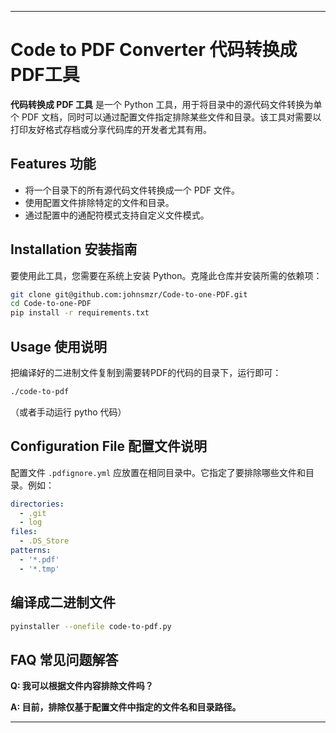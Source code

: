   

---

# Code to PDF Converter 代码转换成PDF工具

**代码转换成 PDF 工具** 是一个 Python 工具，用于将目录中的源代码文件转换为单个 PDF 文档，同时可以通过配置文件指定排除某些文件和目录。该工具对需要以打印友好格式存档或分享代码库的开发者尤其有用。

## Features 功能

-  将一个目录下的所有源代码文件转换成一个 PDF 文件。
-  使用配置文件排除特定的文件和目录。
-  通过配置中的通配符模式支持自定义文件模式。

## Installation 安装指南

要使用此工具，您需要在系统上安装 Python。克隆此仓库并安装所需的依赖项：

```bash
git clone git@github.com:johnsmzr/Code-to-one-PDF.git
cd Code-to-one-PDF
pip install -r requirements.txt
```

## Usage 使用说明

把编译好的二进制文件复制到需要转PDF的代码的目录下，运行即可：

```bash
./code-to-pdf
```

（或者手动运行 pytho 代码）


## Configuration File 配置文件说明

配置文件 `.pdfignore.yml` 应放置在相同目录中。它指定了要排除哪些文件和目录。例如：

```yaml
directories:
  - .git
  - log
files:
  - .DS_Store
patterns:
  - '*.pdf'
  - '*.tmp'

```

## 编译成二进制文件

```bash
pyinstaller --onefile code-to-pdf.py
```

## FAQ 常见问题解答

**Q: 我可以根据文件内容排除文件吗？** 

**A: 目前，排除仅基于配置文件中指定的文件名和目录路径。**

---